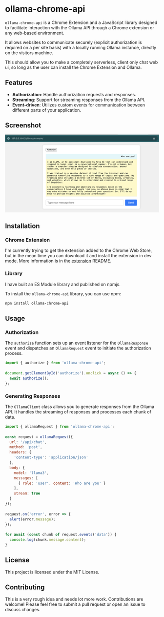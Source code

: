 # ollama-chrome-api

`ollama-chrome-api` is a Chrome Extension and a JavaScript library designed to facilitate interaction with the Ollama API through a Chrome extension or any web-based environment.

It allows websites to communicate securely (explicit authorization is required on a per site basis) with a locally running Ollama instance, directly on the visitors machine.

This should allow you to make a completely serverless, client only chat web ui, so long as the user can install the Chrome Extension and Ollama.

## Features

- **Authorization**: Handle authorization requests and responses.
- **Streaming**: Support for streaming responses from the Ollama API.
- **Event-driven**: Utilizes custom events for communication between different parts of your application.

## Screenshot

![screenshot of the example](./library/example/screenshot.png)

## Installation

### Chrome Extension

I'm currently trying to get the extension added to the Chrome Web Store, but in the mean time you can download it and install the extension in dev mode. More information is in the [extension](./extension/) README.

### Library

I have built an ES Module library and published on npmjs.

To install the `ollama-chrome-api` library, you can use npm:

```bash
npm install ollama-chrome-api
```

## Usage

### Authorization

The `authorize` function sets up an event listener for the `OllamaResponse` event and dispatches an `OllamaRequest` event to initiate the authorization process.

```javascript
import { authorize } from 'ollama-chrome-api';

document.getElementById('authorize').onclick = async () => {
  await authorize();
};
```

### Generating Responses

The `OllamaClient` class allows you to generate responses from the Ollama API. It handles the streaming of responses and processes each chunk of data.

```javascript
import { ollamaRequest } from 'ollama-chrome-api';

const request = ollamaRequest({
  url: '/api/chat',
  method: 'post',
  headers: {
    'content-type': 'application/json'
  },
  body: {
    model: 'llama3',
    messages: [
      { role: 'user', content: 'Who are you' }
    ],
    stream: true
  }
});

request.on('error', error => {
  alert(error.message);
});

for await (const chunk of request.events('data')) {
  console.log(chunk.message.content);
}
```

## License

This project is licensed under the MIT License.

## Contributing

This is a very rough idea and needs lot more work. Contributions are welcome! Please feel free to submit a pull request or open an issue to discuss changes.
